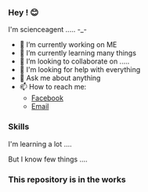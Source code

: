 ### Hey ! 😊
I'm scienceagent ..... -_-
- 🔭 I’m currently working on ME
- 🌱 I’m currently learning many things
- 👯 I’m looking to collaborate on .....
- 🤔 I'm looking for help with everything
- 💬 Ask me about anything
- 📫 How to reach me: 
  - [Facebook](https://www.facebook.com/grigore.raevschi.8)
  - [Email](mailto:grigore.raevschi@gmail.com?subject=[GitHub]%20Source%20Han%20Sans)

### Skills
I'm learning a lot .... 

But I know few things ....

### This repository is in the works
<!--
**scienceagent/scienceagent** is a ✨ _special_ ✨ repository because its `README.md` (this file) appears on your GitHub profile.

Here are some ideas to get you started:


-->
